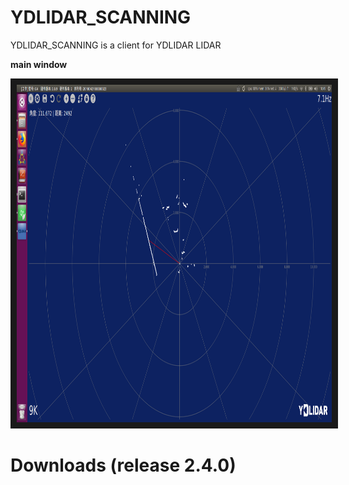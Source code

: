 # YDLIDAR_SCANNING
YDLIDAR_SCANNING is a client for YDLIDAR LIDAR

**main window**
<p align="middle">
    <a href="https://github.com/yangfuyuan
    " target="_blank"><img src="image.png"
    alt="IMAGE ALT TEXT HERE" width="960" height="540" border="10"/></a>
</p>

# Downloads (release 2.4.0)

